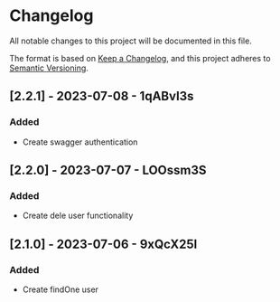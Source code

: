 # Changelog

All notable changes to this project will be documented in this file.

The format is based on [Keep a Changelog](https://keepachangelog.com/en/1.0.0/),
and this project adheres to [Semantic Versioning](https://semver.org/spec/v2.0.0.html).

## [2.2.1] - 2023-07-08 - 1qABvI3s

### Added

- Create swagger authentication

## [2.2.0] - 2023-07-07 - LOOssm3S

### Added

- Create dele user functionality

## [2.1.0] - 2023-07-06 - 9xQcX25l

### Added

- Create findOne user
